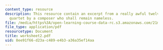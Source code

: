 ```yaml
---
content_type: resource
description: This resource contain an excerpt from a really awful twelve-tone string
  quartet by a composer who shall remain nameless.
file: /media/https%3A/open-learning-course-data-rc.s3.amazonaws.com/21m-262-modern-music-1900-1960-fall-2006/8ee91f66d23ac489e4b3a36a35ef14aa_worksheet2.pdf
file_type: application/pdf
resourcetype: Document
title: worksheet2.pdf
uid: 8ee91f66-d23a-c489-e4b3-a36a35ef14aa
---
```


